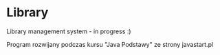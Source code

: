 # Library
Library management system - in progress :)

Program rozwijany podczas kursu "Java Podstawy" ze strony javastart.pl

